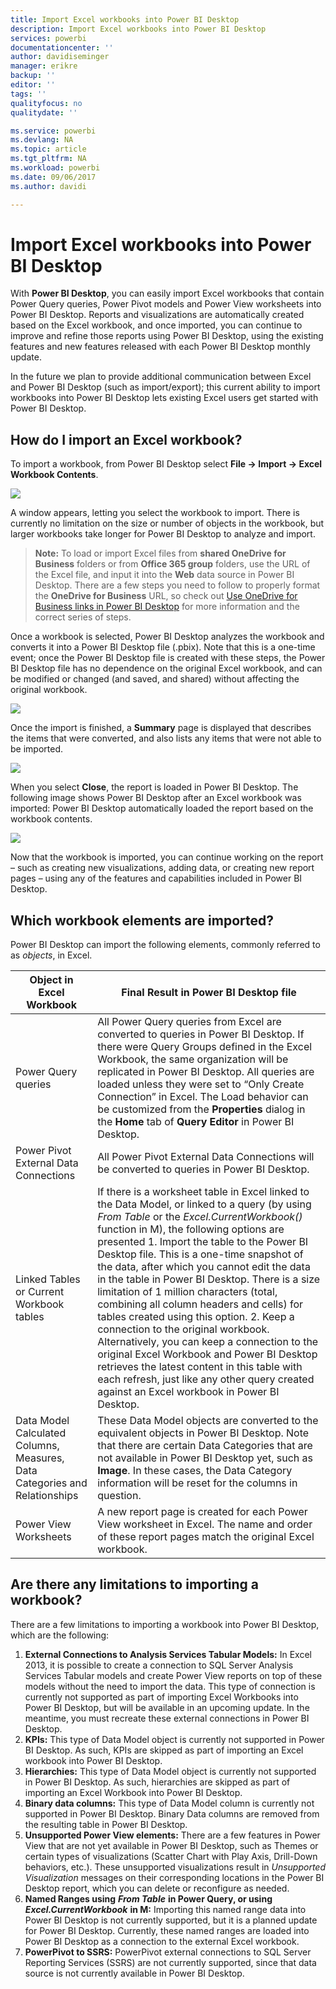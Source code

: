```yaml
---
title: Import Excel workbooks into Power BI Desktop
description: Import Excel workbooks into Power BI Desktop
services: powerbi
documentationcenter: ''
author: davidiseminger
manager: erikre
backup: ''
editor: ''
tags: ''
qualityfocus: no
qualitydate: ''

ms.service: powerbi
ms.devlang: NA
ms.topic: article
ms.tgt_pltfrm: NA
ms.workload: powerbi
ms.date: 09/06/2017
ms.author: davidi

---
```

# Import Excel workbooks into Power BI Desktop
With **Power BI Desktop**, you can easily import Excel workbooks that contain Power Query queries, Power Pivot models and Power View worksheets into Power BI Desktop. Reports and visualizations are automatically created based on the Excel workbook, and once imported, you can continue to improve and refine those reports using Power BI Desktop, using the existing features and new features released with each Power BI Desktop monthly update.

In the future we plan to provide additional communication between Excel and Power BI Desktop (such as import/export); this current ability to import workbooks into Power BI Desktop lets existing Excel users get started with Power BI Desktop.

## How do I import an Excel workbook?
To import a workbook, from Power BI Desktop select **File -\> Import -\> Excel Workbook Contents**.

![](media/powerbi-desktop-import-excel-workbooks/ImportExceltoPBI_1.png)

A window appears, letting you select the workbook to import. There is currently no limitation on the size or number of objects in the workbook, but larger workbooks take longer for Power BI Desktop to analyze and import.

> **Note:** To load or import Excel files from **shared OneDrive for Business** folders or from **Office 365 group** folders, use the URL of the Excel file, and input it into the **Web** data source in Power BI Desktop. There are a few steps you need to follow to properly format the **OneDrive for Business** URL, so check out [Use OneDrive for Business links in Power BI Desktop](powerbi-desktop-use-onedrive-business-links.md) for more information and the correct series of steps.
> 
> 

Once a workbook is selected, Power BI Desktop analyzes the workbook and converts it into a Power BI Desktop file (.pbix). Note that this is a one-time event; once the Power BI Desktop file is created with these steps, the Power BI Desktop file has no dependence on the original Excel workbook, and can be modified or changed (and saved, and shared) without affecting the original workbook.

![](media/powerbi-desktop-import-excel-workbooks/ImportExceltoPBI_2.png)

Once the import is finished, a **Summary** page is displayed that describes the items that were converted, and also lists any items that were not able to be imported.

![](media/powerbi-desktop-import-excel-workbooks/ImportExceltoPBI_3.png)

When you select **Close**, the report is loaded in Power BI Desktop. The following image shows Power BI Desktop after an Excel workbook was imported: Power BI Desktop automatically loaded the report based on the workbook contents.

![](media/powerbi-desktop-import-excel-workbooks/ImportExceltoPBI_4.png)

Now that the workbook is imported, you can continue working on the report – such as creating new visualizations, adding data, or creating new report pages – using any of the features and capabilities included in Power BI Desktop.

## Which workbook elements are imported?
Power BI Desktop can import the following elements, commonly referred to as *objects*, in Excel.

| Object in Excel Workbook | Final Result in Power BI Desktop file |
| --- | --- |
| Power Query queries |All Power Query queries from Excel are converted to queries in Power BI Desktop. If there were Query Groups defined in the Excel Workbook, the same organization will be replicated in Power BI Desktop. All queries are loaded unless they were set to “Only Create Connection” in Excel. The Load behavior can be customized from the **Properties** dialog in the **Home** tab of **Query Editor** in Power BI Desktop. |
| Power Pivot External Data Connections |All Power Pivot External Data Connections will be converted to queries in Power BI Desktop. |
| Linked Tables or Current Workbook tables |If there is a worksheet table in Excel linked to the Data Model, or linked to a query (by using *From Table* or the *Excel.CurrentWorkbook()* function in M), the following options are presented     1. Import the table to the Power BI Desktop file. This is a one-time snapshot of the data, after which you cannot edit the data in the table in Power BI Desktop. There is a size limitation of 1 million characters (total, combining all column headers and cells) for tables created using this option.    2. Keep a connection to the original workbook. Alternatively, you can keep a connection to the original Excel Workbook and Power BI Desktop retrieves the latest content in this table with each refresh, just like any other query created against an Excel workbook in Power BI Desktop. |
| Data Model Calculated Columns, Measures, Data Categories and Relationships |These Data Model objects are converted to the equivalent objects in Power BI Desktop. Note that there are certain Data Categories that are not available in Power BI Desktop yet, such as **Image**. In these cases, the Data Category information will be reset for the columns in question. |
| Power View Worksheets |A new report page is created for each Power View worksheet in Excel. The name and order of these report pages match the original Excel workbook. |

## Are there any limitations to importing a workbook?
There are a few limitations to importing a workbook into Power BI Desktop, which are the following:

1. **External Connections to Analysis Services Tabular Models:** In Excel 2013, it is possible to create a connection to SQL Server Analysis Services Tabular models and create Power View reports on top of these models without the need to import the data. This type of connection is currently not supported as part of importing Excel Workbooks into Power BI Desktop, but will be available in an upcoming update. In the meantime, you must recreate these external connections in Power BI Desktop.
2. **KPIs:** This type of Data Model object is currently not supported in Power BI Desktop. As such, KPIs are skipped as part of importing an Excel workbook into Power BI Desktop.
3. **Hierarchies:** This type of Data Model object is currently not supported in Power BI Desktop. As such, hierarchies are skipped as part of importing an Excel Workbook into Power BI Desktop.
4. **Binary data columns:** This type of Data Model column is currently not supported in Power BI Desktop. Binary Data columns are removed from the resulting table in Power BI Desktop.
5. **Unsupported Power View elements:** There are a few features in Power View that are not yet available in Power BI Desktop, such as Themes or certain types of visualizations (Scatter Chart with Play Axis, Drill-Down behaviors, etc.). These unsupported visualizations result in *Unsupported Visualization* messages on their corresponding locations in the Power BI Desktop report, which you can delete or reconfigure as needed.
6. **Named Ranges using** ***From Table*** **in Power Query, or using** ***Excel.CurrentWorkbook*** **in M:** Importing this named range data into Power BI Desktop is not currently supported, but it is a planned update for Power BI Desktop. Currently, these named ranges are loaded into Power BI Desktop as a connection to the external Excel workbook.
7. **PowerPivot to SSRS:** PowerPivot external connections to SQL Server Reporting Services (SSRS) are not currently supported, since that data source is not currently available in Power BI Desktop.

